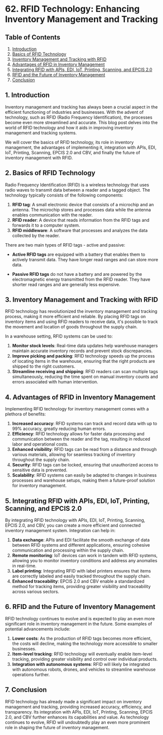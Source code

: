 # 62. RFID Technology: Enhancing Inventory Management and Tracking

## Table of Contents

1. [Introduction](#introduction)
2. [Basics of RFID Technology](#basics-of-rfid)
3. [Inventory Management and Tracking with RFID](#inventory-management-and-tracking-with-rfid)
4. [Advantages of RFID in Inventory Management](#advantages-of-rfid-in-inventory-management)
5. [Integrating RFID with APIs, EDI, IoT, Printing, Scanning, and EPCIS 2.0](#integrating-rfid)
6. [RFID and the Future of Inventory Management](#rfid-and-the-future-of-inventory-management)
7. [Conclusion](#conclusion)

<a name="introduction"/>

## 1. Introduction

Inventory management and tracking has always been a crucial aspect in the efficient functioning of industries and businesses. With the advent of technology, such as RFID (Radio Frequency Identification), the processes become even more streamlined and accurate. This blog post delves into the world of RFID technology and how it aids in improving inventory management and tracking systems.

We will cover the basics of RFID technology, its role in inventory management, the advantages of implementing it, integration with APIs, EDI, IoT, Printing, Scanning, EPCIS 2.0 and CBV, and finally the future of inventory management with RFID.

<a name="basics-of-rfid"/>

## 2. Basics of RFID Technology

Radio Frequency Identification (RFID) is a wireless technology that uses radio waves to transmit data between a reader and a tagged object. The technology typically consists of the following components:

1. **RFID tag**: A small electronic device that consists of a microchip and an antenna. The microchip stores and processes data while the antenna enables communication with the reader.
2. **RFID reader**: A device that reads information from the RFID tags and forwards it to a computer system.
3. **RFID middleware**: A software that processes and analyzes the data collected by the reader.

There are two main types of RFID tags - active and passive:

* **Active RFID tags** are equipped with a battery that enables them to actively transmit data. They have longer read ranges and can store more data.

* **Passive RFID tags** do not have a battery and are powered by the electromagnetic energy transmitted from the RFID reader. They have shorter read ranges and are generally less expensive.

<a name="inventory-management-and-tracking-with-rfid"/>

## 3. Inventory Management and Tracking with RFID

RFID technology has revolutionized the inventory management and tracking process, making it more efficient and reliable. By placing RFID tags on inventory items and using RFID readers to receive data, it's possible to track the movement and location of goods throughout the supply chain.

In a warehouse setting, RFID systems can be used to:

1. **Monitor stock levels**: Real-time data updates help warehouse managers maintain accurate inventory records and prevent stock discrepancies.
2. **Improve picking and packing**: RFID technology speeds up the process of locating items in the warehouse, ensuring that the right products are shipped to the right customers.
3. **Streamline receiving and shipping**: RFID readers can scan multiple tags simultaneously, reducing the time spent on manual inventory counts and errors associated with human intervention.

<a name="advantages-of-rfid-in-inventory-management"/>

## 4. Advantages of RFID in Inventory Management

Implementing RFID technology for inventory management comes with a plethora of benefits:

1. **Increased accuracy**: RFID systems can track and record data with up to 99% accuracy, greatly reducing human errors.
2. **Efficiency**: RFID technology allows for faster data processing and communication between the reader and the tag, resulting in reduced labor and operational costs.
3. **Enhanced visibility**: RFID tags can be read from a distance and through various materials, allowing for seamless tracking of inventory throughout the supply chain.
4. **Security**: RFID tags can be locked, ensuring that unauthorized access to sensitive data is prevented.
5. **Scalability**: RFID systems can easily be adapted to changes in business processes and warehouse setups, making them a future-proof solution for inventory management.

<a name="integrating-rfid"/>

## 5. Integrating RFID with APIs, EDI, IoT, Printing, Scanning, and EPCIS 2.0

By integrating RFID technology with APIs, EDI, IoT, Printing, Scanning, EPCIS 2.0, and CBV, you can create a more efficient and connected inventory management system. Integration can help in:

1. **Data exchange**: APIs and EDI facilitate the smooth exchange of data between RFID systems and different applications, ensuring cohesive communication and processing within the supply chain.
2. **Remote monitoring**: IoT devices can work in tandem with RFID systems, allowing you to monitor inventory conditions and address any anomalies in real-time.
3. **Label printing**: Integrating RFID with label printers ensures that items are correctly labeled and easily tracked throughout the supply chain.
4. **Enhanced traceability**: EPCIS 2.0 and CBV enable a standardized method for tracking items, providing greater visibility and traceability across various sectors.

<a name="rfid-and-the-future-of-inventory-management"/>

## 6. RFID and the Future of Inventory Management

RFID technology continues to evolve and is expected to play an even more significant role in inventory management in the future. Some examples of potential advancements include:

1. **Lower costs**: As the production of RFID tags becomes more efficient, the costs will decline, making the technology more accessible to smaller businesses.
2. **Item-level tracking**: RFID technology will eventually enable item-level tracking, providing greater visibility and control over individual products.
3. **Integration with autonomous systems**: RFID will likely be integrated with autonomous robots, drones, and vehicles to streamline warehouse operations further.

<a name="conclusion"/>

## 7. Conclusion

RFID technology has already made a significant impact on inventory management and tracking, providing increased accuracy, efficiency, and transparency. Its integration with APIs, EDI, IoT, Printing, Scanning, EPCIS 2.0, and CBV further enhances its capabilities and value. As technology continues to evolve, RFID will undoubtedly play an even more prominent role in shaping the future of inventory management.